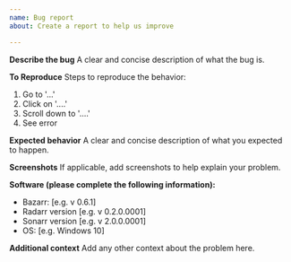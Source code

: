 ```yaml
---
name: Bug report
about: Create a report to help us improve

---
```


**Describe the bug**
A clear and concise description of what the bug is.

**To Reproduce**
Steps to reproduce the behavior:
1. Go to '...'
2. Click on '....'
3. Scroll down to '....'
4. See error

**Expected behavior**
A clear and concise description of what you expected to happen.

**Screenshots**
If applicable, add screenshots to help explain your problem.

**Software (please complete the following information):**
 - Bazarr: [e.g. v 0.6.1]
 - Radarr version [e.g. v 0.2.0.0001]
 - Sonarr version [e.g. v 2.0.0.0001]
 - OS: [e.g. Windows 10]

**Additional context**
Add any other context about the problem here.
